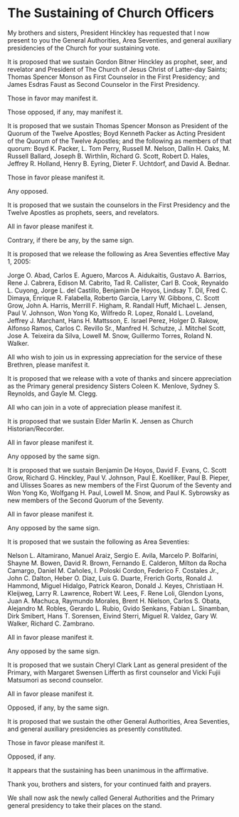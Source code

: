 # The Sustaining of Church Officers

My brothers and sisters, President Hinckley has requested that I now present
to you the General Authorities, Area Seventies, and general auxiliary
presidencies of the Church for your sustaining vote.

It is proposed that we sustain Gordon Bitner Hinckley as prophet, seer, and
revelator and President of The Church of Jesus Christ of Latter-day Saints;
Thomas Spencer Monson as First Counselor in the First Presidency; and James
Esdras Faust as Second Counselor in the First Presidency.

Those in favor may manifest it.

Those opposed, if any, may manifest it.

It is proposed that we sustain Thomas Spencer Monson as President of the
Quorum of the Twelve Apostles; Boyd Kenneth Packer as Acting President of the
Quorum of the Twelve Apostles; and the following as members of that quorum:
Boyd K. Packer, L. Tom Perry, Russell M. Nelson, Dallin H. Oaks, M. Russell
Ballard, Joseph B. Wirthlin, Richard G. Scott, Robert D. Hales, Jeffrey R.
Holland, Henry B. Eyring, Dieter F. Uchtdorf, and David A. Bednar.

Those in favor please manifest it.

Any opposed.

It is proposed that we sustain the counselors in the First Presidency and the
Twelve Apostles as prophets, seers, and revelators.

All in favor please manifest it.

Contrary, if there be any, by the same sign.

It is proposed that we release the following as Area Seventies effective May
1, 2005:

Jorge O. Abad, Carlos E. Aguero, Marcos A. Aidukaitis, Gustavo A. Barrios,
Rene J. Cabrera, Edison M. Cabrito, Tad R. Callister, Carl B. Cook, Reynaldo
L. Cuyong, Jorge L. del Castillo, Benjamin De Hoyos, Lindsay T. Dil, Fred C.
Dimaya, Enrique R. Falabella, Roberto Garcia, Larry W. Gibbons, C. Scott Grow,
John A. Harris, Merrill F. Higham, R. Randall Huff, Michael L. Jensen, Paul V.
Johnson, Won Yong Ko, Wilfredo R. Lopez, Ronald L. Loveland, Jeffrey J.
Marchant, Hans H. Mattsson, E. Israel Perez, Holger D. Rakow, Alfonso Ramos,
Carlos C. Revillo Sr., Manfred H. Schutze, J. Mitchel Scott, Jose A. Teixeira
da Silva, Lowell M. Snow, Guillermo Torres, Roland N. Walker.

All who wish to join us in expressing appreciation for the service of these
Brethren, please manifest it.

It is proposed that we release with a vote of thanks and sincere appreciation
as the Primary general presidency Sisters Coleen K. Menlove, Sydney S.
Reynolds, and Gayle M. Clegg.

All who can join in a vote of appreciation please manifest it.

It is proposed that we sustain Elder Marlin K. Jensen as Church
Historian/Recorder.

All in favor please manifest it.

Any opposed by the same sign.

It is proposed that we sustain Benjamin De Hoyos, David F. Evans, C. Scott
Grow, Richard G. Hinckley, Paul V. Johnson, Paul E. Koelliker, Paul B. Pieper,
and Ulisses Soares as new members of the First Quorum of the Seventy and Won
Yong Ko, Wolfgang H. Paul, Lowell M. Snow, and Paul K. Sybrowsky as new
members of the Second Quorum of the Seventy.

All in favor please manifest it.

Any opposed by the same sign.

It is proposed that we sustain the following as Area Seventies:

Nelson L. Altamirano, Manuel Araiz, Sergio E. Avila, Marcelo P. Bolfarini,
Shayne M. Bowen, David R. Brown, Fernando E. Calderon, Milton da Rocha
Camargo, Daniel M. Cañoles, I. Poloski Cordon, Federico F. Costales Jr., John
C. Dalton, Heber O. Diaz, Luis G. Duarte, Frerich Gorts, Ronald J. Hammond,
Miguel Hidalgo, Patrick Kearon, Donald J. Keyes, Christiaan H. Kleijweg, Larry
R. Lawrence, Robert W. Lees, F. Rene Loli, Glendon Lyons, Juan A. Machuca,
Raymundo Morales, Brent H. Nielson, Carlos S. Obata, Alejandro M. Robles,
Gerardo L. Rubio, Gvido Senkans, Fabian L. Sinamban, Dirk Smibert, Hans T.
Sorensen, Eivind Sterri, Miguel R. Valdez, Gary W. Walker, Richard C.
Zambrano.

All in favor please manifest it.

Any opposed by the same sign.

It is proposed that we sustain Cheryl Clark Lant as general president of the
Primary, with Margaret Swensen Lifferth as first counselor and Vicki Fujii
Matsumori as second counselor.

All in favor please manifest it.

Opposed, if any, by the same sign.

It is proposed that we sustain the other General Authorities, Area Seventies,
and general auxiliary presidencies as presently constituted.

Those in favor please manifest it.

Opposed, if any.

It appears that the sustaining has been unanimous in the affirmative.

Thank you, brothers and sisters, for your continued faith and prayers.

We shall now ask the newly called General Authorities and the Primary general
presidency to take their places on the stand.

